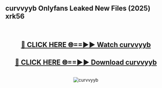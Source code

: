 <h2>curvvyyb Onlyfans Leaked New Files (2025) xrk56</h2>
<br>
<div align="center">
<h2><a href="https://mediafiles.top/curvvyyb&ref=git" rel="nofollow">🔴 CLICK HERE 🌐==►► Watch curvvyyb</a></h2>
<h2><a href="https://mediafiles.top/curvvyyb&ref=git" rel="nofollow">🔴 CLICK HERE 🌐==►► Download curvvyyb</a></h2>
<br>
<a href="https://mediafiles.top/curvvyyb&ref=git" rel="nofollow" data-target="animated-image.originalLink"><img src="https://i.ibb.co.com/xMMVF88/686577567.gif" alt="curvvyyb" style="max-width: 100%; display: inline-block;" data-target="animated-image.originalImage"></a>
</div>
<br>
<br>
